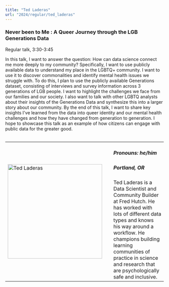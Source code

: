 ```yaml
---
title: "Ted Laderas"
url: "2024/regular/ted_laderas"
---
```


### Never been to Me : A Queer Journey through the LGB Generations Data
Regular talk, 3:30-3:45

In this talk, I want to answer the question: How can data science connect me more deeply to my community? Specifically, I want to use publicly available data to understand my place in the LGBTQ+ community. I want to use it to discover commonalities and identify mental health issues we struggle with. To do this, I plan to use the publicly available Generations dataset, consisting of interviews and survey information across 3 generations of LGB people. I want to highlight the challenges we face from our families and our society. I also want to talk with other LGBTQ analysts about their insights of the Generations Data and synthesize this into a larger story about our community. By the end of this talk, I want to share key insights I've learned from the data into queer identity and our mental health challenges and how they have changed from generation to generation. I hope to showcase this talk as an example of how citizens can engage with public data for the greater good.
<br><br>

<table>
  <tr><td><img width="300px" style="float: left; padding: 0px 20px 0px 0px;" 
           src="../../../../img/speakers/speakers_2024/ted_laderas.jpeg" alt="Ted Laderas"></td>
  <td>
      <h5>Pronouns: he/him</h5>
      <h5>Portland, OR</h5>
      Ted Laderas is a Data Scientist and Community Builder at Fred Hutch. He has worked with lots of different data types and knows his way around a workflow. He champions building learning communities of practice in science and research that are psychologically safe and inclusive.
      </td></tr>

</table>


